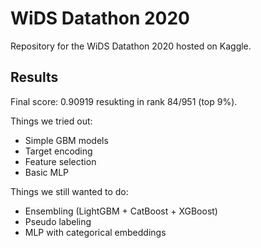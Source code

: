 # WiDS Datathon 2020
Repository for the WiDS Datathon 2020 hosted on Kaggle.

## Results
Final score: 0.90919 resukting in rank 84/951 (top 9%).

Things we tried out:
- Simple GBM models
- Target encoding
- Feature selection
- Basic MLP

Things we still wanted to do:
- Ensembling (LightGBM + CatBoost + XGBoost)
- Pseudo labeling
- MLP with categorical embeddings
